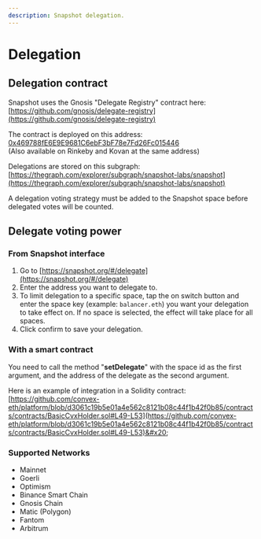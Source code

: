 ```yaml
---
description: Snapshot delegation.
---
```


# Delegation

## Delegation contract

Snapshot uses the Gnosis "Delegate Registry" contract here:\
[https://github.com/gnosis/delegate-registry](https://github.com/gnosis/delegate-registry)

The contract is deployed on this address: [0x469788fE6E9E9681C6ebF3bF78e7Fd26Fc015446](https://etherscan.io/address/0x469788fE6E9E9681C6ebF3bF78e7Fd26Fc015446#code)\
(Also available on Rinkeby and Kovan at the same address)

Delegations are stored on this subgraph:\
[https://thegraph.com/explorer/subgraph/snapshot-labs/snapshot](https://thegraph.com/explorer/subgraph/snapshot-labs/snapshot)

A delegation voting strategy must be added to the Snapshot space before delegated votes will be counted.

## Delegate voting power

### From Snapshot interface

1. Go to [https://snapshot.org/#/delegate](https://snapshot.org/#/delegate)
2. Enter the address you want to delegate to.
3. To limit delegation to a specific space, tap the on switch button and enter the space key (example: `balancer.eth`) you want your delegation to take effect on. If no space is selected, the effect will take place for all spaces.
4. Click confirm to save your delegation.



### With a smart contract

You need to call the method "**setDelegate**" with the space id as the first argument, and the address of the delegate as the second argument.&#x20;

Here is an example of integration in a Solidity contract: [https://github.com/convex-eth/platform/blob/d3061c19b5e01a4e562c8121b08c44f1b42f0b85/contracts/contracts/BasicCvxHolder.sol#L49-L53](https://github.com/convex-eth/platform/blob/d3061c19b5e01a4e562c8121b08c44f1b42f0b85/contracts/contracts/BasicCvxHolder.sol#L49-L53)&#x20;



### Supported Networks

* Mainnet
* Goerli
* Optimism
* Binance Smart Chain
* Gnosis Chain
* Matic (Polygon)
* Fantom
* Arbitrum
